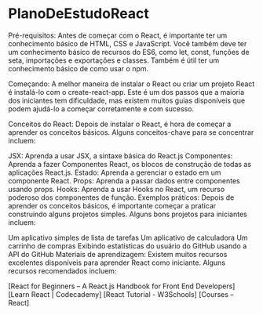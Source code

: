 # PlanoDeEstudoReact
Pré-requisitos: Antes de começar com o React, é importante ter um conhecimento básico de HTML, CSS e JavaScript. Você também deve ter um conhecimento básico de recursos do ES6, como let, const, funções de seta, importações e exportações e classes. Também é útil ter um conhecimento básico de como usar o npm.

Começando: A melhor maneira de instalar o React ou criar um projeto React é instalá-lo com o create-react-app. Este é um dos passos que a maioria dos iniciantes tem dificuldade, mas existem muitos guias disponíveis que podem ajudá-lo a começar corretamente e com sucesso.

Conceitos do React: Depois de instalar o React, é hora de começar a aprender os conceitos básicos. Alguns conceitos-chave para se concentrar incluem:

JSX: Aprenda a usar JSX, a sintaxe básica do React.js
Componentes: Aprenda a fazer Componentes React, os blocos de construção de todas as aplicações React.js.
Estado: Aprenda a gerenciar o estado em um componente React.
Props: Aprenda a passar dados entre componentes usando props.
Hooks: Aprenda a usar Hooks no React, um recurso poderoso dos componentes de função.
Exemplos práticos: Depois de aprender os conceitos básicos, é importante começar a praticar construindo alguns projetos simples. Alguns bons projetos para iniciantes incluem:

Um aplicativo simples de lista de tarefas
Um aplicativo de calculadora
Um carrinho de compras
Exibindo estatísticas do usuário do GitHub usando a API do GitHub
Materiais de aprendizagem: Existem muitos recursos excelentes disponíveis para aprender React como iniciante. Alguns recursos recomendados incluem:

[React for Beginners – A React.js Handbook for Front End Developers]
[Learn React | Codecademy]
[React Tutorial - W3Schools]
[Courses – React]
